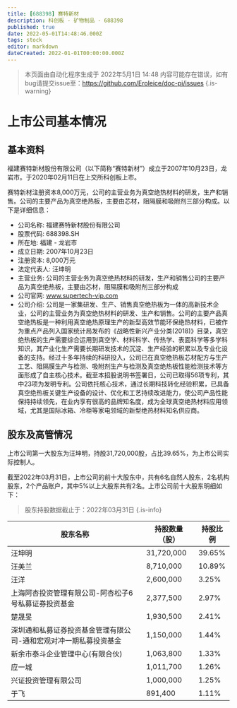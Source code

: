 ```yaml
---
title: [688398] 赛特新材
description: 科创板 - 矿物制品 - 688398
published: true
date: 2022-05-01T14:48:46.000Z
tags: stock
editor: markdown
dateCreated: 2022-01-01T00:00:00.000Z
---
```


> 本页面由自动化程序生成于 2022年5月1日 14:48
> 内容可能存在错误，如有bug请提交issue至：https://github.com/Eroleice/doc-pi/issues
{.is-warning}

# 上市公司基本情况

## 基本资料

福建赛特新材股份有限公司（以下简称“赛特新材”）成立于2007年10月23日，龙岩市。于2020年02月11日在上交所科创板上市。

赛特新材注册资本8,000万元，公司的主营业务为真空绝热材料的研发，生产和销售。公司的主要产品为真空绝热板，主要由芯材，阻隔膜和吸附剂三部分构成。以下是详细信息：

- 公司名称: 福建赛特新材股份有限公司
- 股票代码: 688398.SH
- 所在地: 福建 - 龙岩市
- 成立日期: 2007年10月23日
- 注册资本: 8,000万元
- 法定代表人: 汪坤明
- 主营业务: 公司的主营业务为真空绝热材料的研发，生产和销售公司的主要产品为真空绝热板，主要由芯材，阻隔膜和吸附剂三部分构成
- 公司官网: www.supertech-vip.com
- 公司介绍: 公司是一家集研发、生产、销售真空绝热板为一体的高新技术企业，公司的主营业务为真空绝热材料的研发、生产和销售。公司的主要产品真空绝热板是一种利用真空绝热原理生产的新型高效节能环保绝热材料，已被作为重点产品列入国家统计局发布的《战略性新兴产业分类(2018)》目录，真空绝热板的生产需要综合运用到真空学、材料科学、传热学、表面科学等多学科知识，其产业化生产需要长期研发技术的沉淀、生产经验的积累以及专业化设备的支持。经过十多年持续的科研投入，公司已在真空绝热板芯材配方与生产工艺、阻隔膜生产与检测、吸附剂生产与检测及真空绝热板性能检测技术等方面形成了自主核心技术。截至本招股说明书签署日，公司已取得56项专利，其中23项为发明专利。公司依托核心技术，通过长期科技转化经验积累，已具备真空绝热板关键生产设备的设计、优化和工艺持续改进能力，使公司产品性能保持持续领先，在业内享有很高的品牌知名度，成为全球真空绝热材料应用领域，尤其是国际冰箱、冷柜等家电领域的新型绝热材料知名供应商。


## 股东及高管情况

上市公司第一大股东为汪坤明，持股31,720,000股，占比39.65%，为上市公司实际控制人。

截至2022年03月31日，上市公司的前十大股东中，共有6名自然人股东，2名机构股东，2个产品账户，其中5%以上大股东共有2名。上市公司前十大股东明细如下：

> 股东持股数据截止于：2022年03月31日
{.is-info}

| 股东名称 | 持股数量（股） | 持股比例 |
| --- | --- | --- |
| 汪坤明 | 31,720,000 | 39.65% |
| 汪美兰 | 8,710,000 | 10.89% |
| 汪洋 | 2,600,000 | 3.25% |
| 上海阿杏投资管理有限公司-阿杏松子6号私募证券投资基金 | 2,377,500 | 2.97% |
| 楚晟旻 | 1,930,500 | 2.41% |
| 深圳通和私募证券投资基金管理有限公司-通和宏观对冲一期私募投资基金 | 1,150,000 | 1.44% |
| 新余市泰斗企业管理中心(有限合伙) | 1,063,800 | 1.33% |
| 应一城 | 1,011,700 | 1.26% |
| 兴证投资管理有限公司 | 1,000,000 | 1.25% |
| 于飞 | 891,400 | 1.11% |




